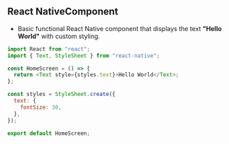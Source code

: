 ## React NativeComponent
- Basic functional React Native component that displays the text **"Hello World"** with custom styling.
```js
import React from "react";
import { Text, StyleSheet } from "react-native";

const HomeScreen = () => {
  return <Text style={styles.text}>Hello World</Text>;
};

const styles = StyleSheet.create({
  text: {
    fontSize: 30,
  },
});

export default HomeScreen;
```

